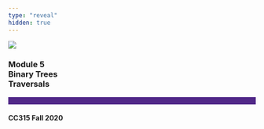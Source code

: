 ```yaml
---
type: "reveal"
hidden: true
---
```


<section>
<img class="stretch plain" src="/images/core-logo-on-white.png">
<h3> Module 5 <br> Binary Trees <br> Traversals </h3>
<hr style="height:15px;color:512888;background-color:512888;">
<h4>CC315 Fall 2020</h4>
</section> 